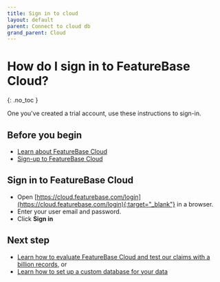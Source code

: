 ```yaml
---
title: Sign in to cloud
layout: default
parent: Connect to cloud db
grand_parent: Cloud
---
```


# How do I sign in to FeatureBase Cloud?
{: .no_toc }

One you've created a trial account, use these instructions to sign-in.

## Before you begin

* [Learn about FeatureBase Cloud](/docs/cloud/cloud-home)
* [Sign-up to FeatureBase Cloud](/docs/cloud/cloud-org/cloud-signup)

## Sign in to FeatureBase Cloud

* Open [https://cloud.featurebase.com/login](https://cloud.featurebase.com/login){:target="_blank"} in a browser.
* Enter your user email and password.
* Click **Sign in**

## Next step

* [Learn how to evaluate FeatureBase Cloud and test our claims with a billion records](/docs/cloud/cloud-evaluate), or
* [Learn how to set up a custom database for your data](/docs/cloud/cloud-setup)
